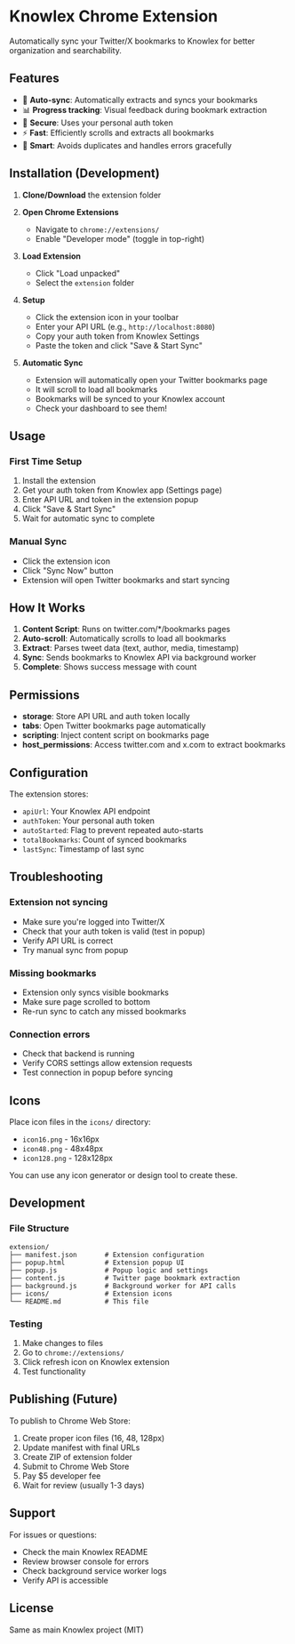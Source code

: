 # Knowlex Chrome Extension

Automatically sync your Twitter/X bookmarks to Knowlex for better organization and searchability.

## Features

- 🔄 **Auto-sync**: Automatically extracts and syncs your bookmarks
- 📊 **Progress tracking**: Visual feedback during bookmark extraction
- 🔐 **Secure**: Uses your personal auth token
- ⚡ **Fast**: Efficiently scrolls and extracts all bookmarks
- 🎯 **Smart**: Avoids duplicates and handles errors gracefully

## Installation (Development)

1. **Clone/Download** the extension folder

2. **Open Chrome Extensions**
   - Navigate to `chrome://extensions/`
   - Enable "Developer mode" (toggle in top-right)

3. **Load Extension**
   - Click "Load unpacked"
   - Select the `extension` folder

4. **Setup**
   - Click the extension icon in your toolbar
   - Enter your API URL (e.g., `http://localhost:8080`)
   - Copy your auth token from Knowlex Settings
   - Paste the token and click "Save & Start Sync"

5. **Automatic Sync**
   - Extension will automatically open your Twitter bookmarks page
   - It will scroll to load all bookmarks
   - Bookmarks will be synced to your Knowlex account
   - Check your dashboard to see them!

## Usage

### First Time Setup
1. Install the extension
2. Get your auth token from Knowlex app (Settings page)
3. Enter API URL and token in the extension popup
4. Click "Save & Start Sync"
5. Wait for automatic sync to complete

### Manual Sync
- Click the extension icon
- Click "Sync Now" button
- Extension will open Twitter bookmarks and start syncing

## How It Works

1. **Content Script**: Runs on twitter.com/*/bookmarks pages
2. **Auto-scroll**: Automatically scrolls to load all bookmarks
3. **Extract**: Parses tweet data (text, author, media, timestamp)
4. **Sync**: Sends bookmarks to Knowlex API via background worker
5. **Complete**: Shows success message with count

## Permissions

- **storage**: Store API URL and auth token locally
- **tabs**: Open Twitter bookmarks page automatically
- **scripting**: Inject content script on bookmarks page
- **host_permissions**: Access twitter.com and x.com to extract bookmarks

## Configuration

The extension stores:
- `apiUrl`: Your Knowlex API endpoint
- `authToken`: Your personal auth token
- `autoStarted`: Flag to prevent repeated auto-starts
- `totalBookmarks`: Count of synced bookmarks
- `lastSync`: Timestamp of last sync

## Troubleshooting

### Extension not syncing
- Make sure you're logged into Twitter/X
- Check that your auth token is valid (test in popup)
- Verify API URL is correct
- Try manual sync from popup

### Missing bookmarks
- Extension only syncs visible bookmarks
- Make sure page scrolled to bottom
- Re-run sync to catch any missed bookmarks

### Connection errors
- Check that backend is running
- Verify CORS settings allow extension requests
- Test connection in popup before syncing

## Icons

Place icon files in the `icons/` directory:
- `icon16.png` - 16x16px
- `icon48.png` - 48x48px
- `icon128.png` - 128x128px

You can use any icon generator or design tool to create these.

## Development

### File Structure
```
extension/
├── manifest.json       # Extension configuration
├── popup.html          # Extension popup UI
├── popup.js            # Popup logic and settings
├── content.js          # Twitter page bookmark extraction
├── background.js       # Background worker for API calls
├── icons/              # Extension icons
└── README.md           # This file
```

### Testing
1. Make changes to files
2. Go to `chrome://extensions/`
3. Click refresh icon on Knowlex extension
4. Test functionality

## Publishing (Future)

To publish to Chrome Web Store:
1. Create proper icon files (16, 48, 128px)
2. Update manifest with final URLs
3. Create ZIP of extension folder
4. Submit to Chrome Web Store
5. Pay $5 developer fee
6. Wait for review (usually 1-3 days)

## Support

For issues or questions:
- Check the main Knowlex README
- Review browser console for errors
- Check background service worker logs
- Verify API is accessible

## License

Same as main Knowlex project (MIT)

